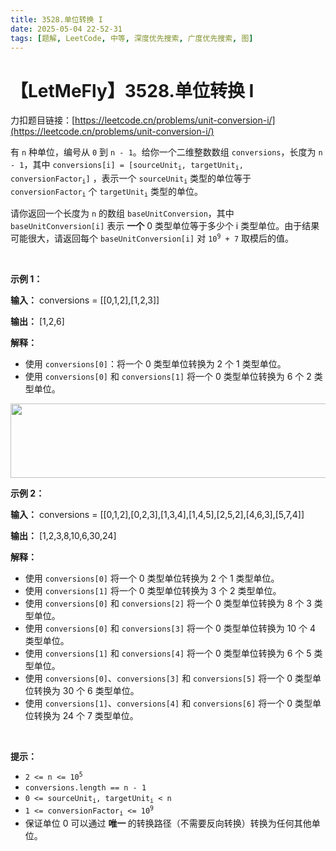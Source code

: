 ```yaml
---
title: 3528.单位转换 I
date: 2025-05-04 22-52-31
tags: [题解, LeetCode, 中等, 深度优先搜索, 广度优先搜索, 图]
---
```


# 【LetMeFly】3528.单位转换 I

力扣题目链接：[https://leetcode.cn/problems/unit-conversion-i/](https://leetcode.cn/problems/unit-conversion-i/)

<p>有 <code>n</code> 种单位，编号从 <code>0</code> 到 <code>n - 1</code>。给你一个二维整数数组 <code>conversions</code>，长度为 <code>n - 1</code>，其中 <code>conversions[i] = [sourceUnit<sub>i</sub>, targetUnit<sub>i</sub>, conversionFactor<sub>i</sub>]</code>&nbsp;，表示一个&nbsp;<code>sourceUnit<sub>i</sub></code> 类型的单位等于 <code>conversionFactor<sub>i</sub></code> 个 <code>targetUnit<sub>i</sub></code> 类型的单位。</p>

<p>请你返回一个长度为 <code>n</code> 的数组 <code>baseUnitConversion</code>，其中 <code>baseUnitConversion[i]</code> 表示 <strong>一个</strong> 0 类型单位等于多少个 i 类型单位。由于结果可能很大，请返回每个 <code>baseUnitConversion[i]</code> 对 <code>10<sup>9</sup> + 7</code> 取模后的值。</p>

<p>&nbsp;</p>

<p><strong class="example">示例 1：</strong></p>

<div class="example-block">
<p><strong>输入：</strong> <span class="example-io">conversions = [[0,1,2],[1,2,3]]</span></p>

<p><strong>输出：</strong> <span class="example-io">[1,2,6]</span></p>

<p><strong>解释：</strong></p>

<ul>
	<li>使用 <code>conversions[0]</code>：将一个 0 类型单位转换为 2 个 1 类型单位。</li>
	<li>使用&nbsp;<code>conversions[0]</code>&nbsp;和&nbsp;<code>conversions[1]</code>&nbsp;将一个 0 类型单位转换为 6 个 2 类型单位。</li>
</ul>
<img alt="" src="https://pic.leetcode.cn/1745660099-FZhVTM-example1.png" style="width: 545px; height: 119px;" /></div>

<p><strong class="example">示例 2：</strong></p>

<div class="example-block">
<p><strong>输入：</strong> <span class="example-io">conversions = [[0,1,2],[0,2,3],[1,3,4],[1,4,5],[2,5,2],[4,6,3],[5,7,4]]</span></p>

<p><strong>输出：</strong> <span class="example-io">[1,2,3,8,10,6,30,24]</span></p>

<p><strong>解释：</strong></p>

<ul>
	<li>使用 <code>conversions[0]</code>&nbsp;将一个 0 类型单位转换为 2 个 1 类型单位。</li>
	<li>使用 <code>conversions[1]</code>&nbsp;将一个 0 类型单位转换为 3 个 2 类型单位。</li>
	<li>使用 <code>conversions[0]</code> 和 <code>conversions[2]</code>&nbsp;将一个 0 类型单位转换为 8 个 3 类型单位。</li>
	<li>使用 <code>conversions[0]</code> 和 <code>conversions[3]</code>&nbsp;将一个 0 类型单位转换为 10 个 4 类型单位。</li>
	<li>使用 <code>conversions[1]</code> 和 <code>conversions[4]</code>&nbsp;将一个 0 类型单位转换为 6 个 5 类型单位。</li>
	<li>使用 <code>conversions[0]</code>、<code>conversions[3]</code> 和 <code>conversions[5]</code>&nbsp;将一个 0 类型单位转换为 30 个 6 类型单位。</li>
	<li>使用 <code>conversions[1]</code>、<code>conversions[4]</code> 和 <code>conversions[6]</code>&nbsp;将一个 0 类型单位转换为 24 个 7 类型单位。</li>
</ul>
</div>

<p>&nbsp;</p>

<p><strong>提示：</strong></p>

<ul>
	<li><code>2 &lt;= n &lt;= 10<sup>5</sup></code></li>
	<li><code>conversions.length == n - 1</code></li>
	<li><code>0 &lt;= sourceUnit<sub>i</sub>, targetUnit<sub>i</sub> &lt; n</code></li>
	<li><code>1 &lt;= conversionFactor<sub>i</sub> &lt;= 10<sup>9</sup></code></li>
	<li>保证单位&nbsp;0 可以通过&nbsp;<strong>唯一&nbsp;</strong>的转换路径（不需要反向转换）转换为任何其他单位。</li>
</ul>


    